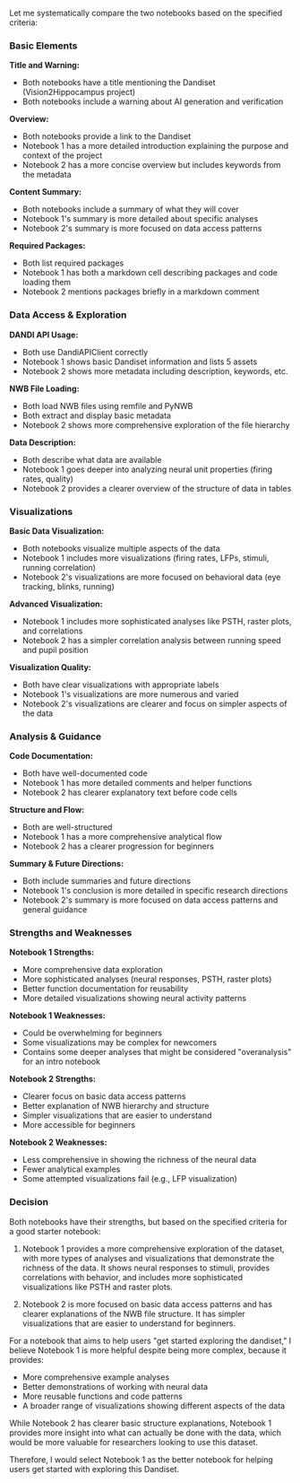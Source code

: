 Let me systematically compare the two notebooks based on the specified criteria:

### Basic Elements

**Title and Warning:**
- Both notebooks have a title mentioning the Dandiset (Vision2Hippocampus project)
- Both notebooks include a warning about AI generation and verification

**Overview:**
- Both notebooks provide a link to the Dandiset
- Notebook 1 has a more detailed introduction explaining the purpose and context of the project
- Notebook 2 has a more concise overview but includes keywords from the metadata

**Content Summary:**
- Both notebooks include a summary of what they will cover
- Notebook 1's summary is more detailed about specific analyses
- Notebook 2's summary is more focused on data access patterns

**Required Packages:**
- Both list required packages
- Notebook 1 has both a markdown cell describing packages and code loading them
- Notebook 2 mentions packages briefly in a markdown comment

### Data Access & Exploration

**DANDI API Usage:**
- Both use DandiAPIClient correctly
- Notebook 1 shows basic Dandiset information and lists 5 assets
- Notebook 2 shows more metadata including description, keywords, etc.

**NWB File Loading:**
- Both load NWB files using remfile and PyNWB
- Both extract and display basic metadata
- Notebook 2 shows more comprehensive exploration of the file hierarchy

**Data Description:**
- Both describe what data are available
- Notebook 1 goes deeper into analyzing neural unit properties (firing rates, quality)
- Notebook 2 provides a clearer overview of the structure of data in tables

### Visualizations

**Basic Data Visualization:**
- Both notebooks visualize multiple aspects of the data
- Notebook 1 includes more visualizations (firing rates, LFPs, stimuli, running correlation)
- Notebook 2's visualizations are more focused on behavioral data (eye tracking, blinks, running)

**Advanced Visualization:**
- Notebook 1 includes more sophisticated analyses like PSTH, raster plots, and correlations
- Notebook 2 has a simpler correlation analysis between running speed and pupil position

**Visualization Quality:**
- Both have clear visualizations with appropriate labels
- Notebook 1's visualizations are more numerous and varied
- Notebook 2's visualizations are clearer and focus on simpler aspects of the data

### Analysis & Guidance

**Code Documentation:**
- Both have well-documented code
- Notebook 1 has more detailed comments and helper functions
- Notebook 2 has clearer explanatory text before code cells

**Structure and Flow:**
- Both are well-structured
- Notebook 1 has a more comprehensive analytical flow
- Notebook 2 has a clearer progression for beginners

**Summary & Future Directions:**
- Both include summaries and future directions
- Notebook 1's conclusion is more detailed in specific research directions
- Notebook 2's summary is more focused on data access patterns and general guidance

### Strengths and Weaknesses

**Notebook 1 Strengths:**
- More comprehensive data exploration
- More sophisticated analyses (neural responses, PSTH, raster plots)
- Better function documentation for reusability
- More detailed visualizations showing neural activity patterns

**Notebook 1 Weaknesses:**
- Could be overwhelming for beginners
- Some visualizations may be complex for newcomers
- Contains some deeper analyses that might be considered "overanalysis" for an intro notebook

**Notebook 2 Strengths:**
- Clearer focus on basic data access patterns
- Better explanation of NWB hierarchy and structure
- Simpler visualizations that are easier to understand
- More accessible for beginners

**Notebook 2 Weaknesses:**
- Less comprehensive in showing the richness of the neural data
- Fewer analytical examples
- Some attempted visualizations fail (e.g., LFP visualization)

### Decision

Both notebooks have their strengths, but based on the specified criteria for a good starter notebook:

1. Notebook 1 provides a more comprehensive exploration of the dataset, with more types of analyses and visualizations that demonstrate the richness of the data. It shows neural responses to stimuli, provides correlations with behavior, and includes more sophisticated visualizations like PSTH and raster plots.

2. Notebook 2 is more focused on basic data access patterns and has clearer explanations of the NWB file structure. It has simpler visualizations that are easier to understand for beginners.

For a notebook that aims to help users "get started exploring the dandiset," I believe Notebook 1 is more helpful despite being more complex, because it provides:
- More comprehensive example analyses
- Better demonstrations of working with neural data
- More reusable functions and code patterns
- A broader range of visualizations showing different aspects of the data

While Notebook 2 has clearer basic structure explanations, Notebook 1 provides more insight into what can actually be done with the data, which would be more valuable for researchers looking to use this dataset.

Therefore, I would select Notebook 1 as the better notebook for helping users get started with exploring this Dandiset.